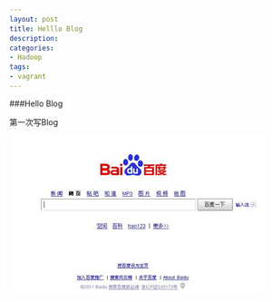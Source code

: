 ```yaml
---
layout: post
title: Helllo Blog
description: 
categories:
- Hadoop 
tags:
- vagrant
---
```


###Hello Blog

第一次写Blog

![呵呵](/image/20140820/133067686.jpg)

